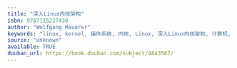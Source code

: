 ```yaml
---
title: "深入Linux内核架构"
isbn: 9787115227430
author: "Wolfgang Mauerer"
keywords: "linux, kernel, 操作系统, 内核, Linux, 深入Linux内核架构, 计算机, 计算机科学"
source: "unknown"
available: TRUE
douban_url: https://book.douban.com/subject/4843567/
---
```


